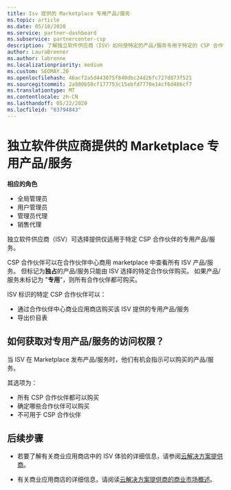 ```yaml
---
title: Isv 提供的 Marketplace 专用产品/服务
ms.topic: article
ms.date: 05/18/2020
ms.service: partner-dashboard
ms.subservice: partnercenter-csp
description: 了解独立软件供应商（ISV）如何使特定的产品/服务专用于特定的 CSP 合作伙伴。
author: LauraBrenner
ms.author: labrenne
ms.localizationpriority: medium
ms.custom: SEOMAY.20
ms.openlocfilehash: 46acf2a5d443075f840dbc24d26fc727d873f521
ms.sourcegitcommit: 2a980b50cf177753c15ebfd7770e14cf6d486cf7
ms.translationtype: MT
ms.contentlocale: zh-CN
ms.lasthandoff: 05/22/2020
ms.locfileid: "83794843"
---
```

# <a name="marketplace-exclusive-offers-from-independent-software-vendors"></a>独立软件供应商提供的 Marketplace 专用产品/服务

**相应的角色**

- 全局管理员
- 用户管理员
- 管理员代理
- 销售代理

独立软件供应商（ISV）可选择提供仅适用于特定 CSP 合作伙伴的专用产品/服务。

CSP 合作伙伴可以在合作伙伴中心商用 marketplace 中查看所有 ISV 产品/服务。 但标记为**独占**的产品/服务只能由 ISV 选择的特定合作伙伴购买。 如果产品/服务未标记为 "**专用**"，则所有合作伙伴都可购买。

ISV 标识的特定 CSP 合作伙伴可以：

- 通过合作伙伴中心商业应用商店购买该 ISV 提供的专用产品/服务
- 导出价目表

## <a name="how-do-you-gain-access-to-exclusive-offers"></a>如何获取对专用产品/服务的访问权限？

当 ISV 在 Marketplace 发布产品/服务时，他们有机会指示可以购买的产品/服务。

其选项为：

- 所有 CSP 合作伙伴都可以购买
- 确定哪些合作伙伴可以购买
- 不可用于 CSP 合作伙伴

## <a name="next-steps"></a>后续步骤

- 若要了解有关商业应用商店中的 ISV 体验的详细信息，请参阅[云解决方案提供商](https://docs.microsoft.com/azure/marketplace/cloud-solution-providers)。

- 有关商业应用商店的详细信息，请阅读[云解决方案提供商的商业市场概述](csp-commercial-marketplace-overview.md)。
